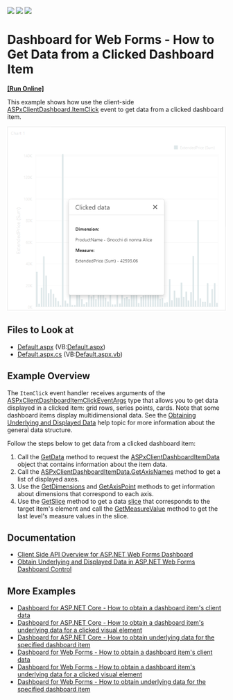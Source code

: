 <!-- default badges list -->
![](https://img.shields.io/endpoint?url=https://codecentral.devexpress.com/api/v1/VersionRange/230117938/18.2.10%2B)
[![](https://img.shields.io/badge/Open_in_DevExpress_Support_Center-FF7200?style=flat-square&logo=DevExpress&logoColor=white)](https://supportcenter.devexpress.com/ticket/details/T848291)
[![](https://img.shields.io/badge/📖_How_to_use_DevExpress_Examples-e9f6fc?style=flat-square)](https://docs.devexpress.com/GeneralInformation/403183)
<!-- default badges end -->

# Dashboard for Web Forms - How to Get Data from a Clicked Dashboard Item

<!-- run online -->
**[[Run Online]](https://codecentral.devexpress.com/230117938/)**
<!-- run online end -->

This example shows how use the client-side [ASPxClientDashboard.ItemClick](https://docs.devexpress.com/Dashboard/js-ASPxClientDashboard#js_ASPxClientDashboard_ItemClick) event to get data from a clicked dashboard item.

![chart clicked data](./images/chart-clicked-data.png)

<!-- default file list -->
## Files to Look at
* [Default.aspx](./CS/WebApp/Default.aspx) (VB:[Default.aspx](./VB/WebApp/Default.aspx))
* [Default.aspx.cs](./CS/WebApp/Default.aspx.cs) (VB:[Default.aspx.vb](./VB/WebApp/Default.aspx.vb))
<!-- default file list end -->

## Example Overview

The `ItemClick` event handler receives arguments of the [ASPxClientDashboardItemClickEventArgs](https://docs.devexpress.com/Dashboard/js-ASPxClientDashboardItemClickEventArgs) type that allows you to get data displayed in a clicked item: grid rows, series points, cards. Note that some dashboard items display multidimensional data. See the [Obtaining Underlying and Displayed Data](https://docs.devexpress.com/Dashboard/18078/create-the-designer-and-viewer-applications/web-dashboard/aspnet-web-forms-dashboard-control/obtain-underlying-and-displayed-data) help topic for more information about the general data structure.

Follow the steps below to get data from a clicked dashboard item:

1. Call the [GetData](https://docs.devexpress.com/Dashboard/js-ASPxClientDashboardItemClickEventArgs#js_ASPxClientDashboardItemClickEventArgs_GetData) method to request the [ASPxClientDashboardItemData](https://docs.devexpress.com/Dashboard/js-ASPxClientDashboardItemData) object that contains information about the item data.
2. Call the [ASPxClientDashboardItemData.GetAxisNames](https://docs.devexpress.com/Dashboard/js-ASPxClientDashboardItemData#js_ASPxClientDashboardItemData_GetAxisNames) method to get a list of displayed axes.
3. Use the [GetDimensions](https://docs.devexpress.com/Dashboard/js-ASPxClientDashboardItemClickEventArgs#js_ASPxClientDashboardItemClickEventArgs_GetDimensions_axisName_) and [GetAxisPoint](https://docs.devexpress.com/Dashboard/js-ASPxClientDashboardItemClickEventArgs#js_ASPxClientDashboardItemClickEventArgs_GetAxisPoint_axisName_) methods to get information about dimensions that correspond to each axis.
4. Use the [GetSlice](https://docs.devexpress.com/Dashboard/js-ASPxClientDashboardItemData#js_ASPxClientDashboardItemData_GetSlice_tuple_) method to get a data [slice](https://docs.devexpress.com/Dashboard/403003/web-dashboard/dashboard-control-for-javascript-applications-jquery-knockout-etc/obtain-underlying-and-displayed-data#slice) that corresponds to the target item's element and call the [GetMeasureValue](https://docs.devexpress.com/Dashboard/js-ASPxClientDashboardItemData#js_ASPxClientDashboardItemData_GetMeasureValue_measureId_) method to get the last level's measure values in the slice.



## Documentation

- [Client Side API Overview for ASP.NET Web Forms Dashboard](https://docs.devexpress.com/Dashboard/116302/web-dashboard/aspnet-web-forms-dashboard-control/client-side-api-overview?p=netframework)
- [Obtain Underlying and Displayed Data in ASP.NET Web Forms Dashboard Control](https://docs.devexpress.com/Dashboard/18078/web-dashboard/aspnet-web-forms-dashboard-control/obtain-underlying-and-displayed-data)

## More Examples

- [Dashboard for ASP.NET Core - How to obtain a dashboard item's client data](https://github.com/DevExpress-Examples/asp-net-core-dashboard-get-client-data)
- [Dashboard for ASP.NET Core - How to obtain a dashboard item's underlying data for a clicked visual element](https://github.com/DevExpress-Examples/asp-net-core-dashboard-get-underlying-data-for-clicked-item)
- [Dashboard for ASP.NET Core - How to obtain underlying data for the specified dashboard item](https://github.com/DevExpress-Examples/asp-net-core-dashboard-display-item-underlying-data)
- [Dashboard for Web Forms - How to obtain a dashboard item's client data](https://github.com/DevExpress-Examples/how-to-obtain-a-dashboard-items-client-data-in-the-aspnet-dashboard-control-t492284)
- [Dashboard for Web Forms - How to obtain a dashboard item's underlying data for a clicked visual element](https://github.com/DevExpress-Examples/aspxdashboard-how-to-obtain-a-dashboard-items-underlying-data-for-a-clicked-visual-element-t492257)
- [Dashboard for Web Forms - How to obtain underlying data for the specified dashboard item](https://github.com/DevExpress-Examples/aspxdashboard-how-to-obtain-underlying-data-for-the-specified-dashboard-item-t518504)
